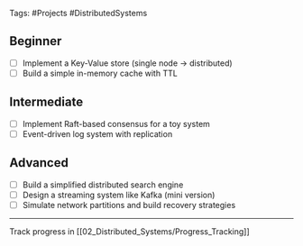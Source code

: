 Tags: #Projects #DistributedSystems

## Beginner
- [ ] Implement a Key-Value store (single node → distributed)
- [ ] Build a simple in-memory cache with TTL

## Intermediate
- [ ] Implement Raft-based consensus for a toy system
- [ ] Event-driven log system with replication

## Advanced
- [ ] Build a simplified distributed search engine
- [ ] Design a streaming system like Kafka (mini version)
- [ ] Simulate network partitions and build recovery strategies

---
Track progress in [[02_Distributed_Systems/Progress_Tracking]]
